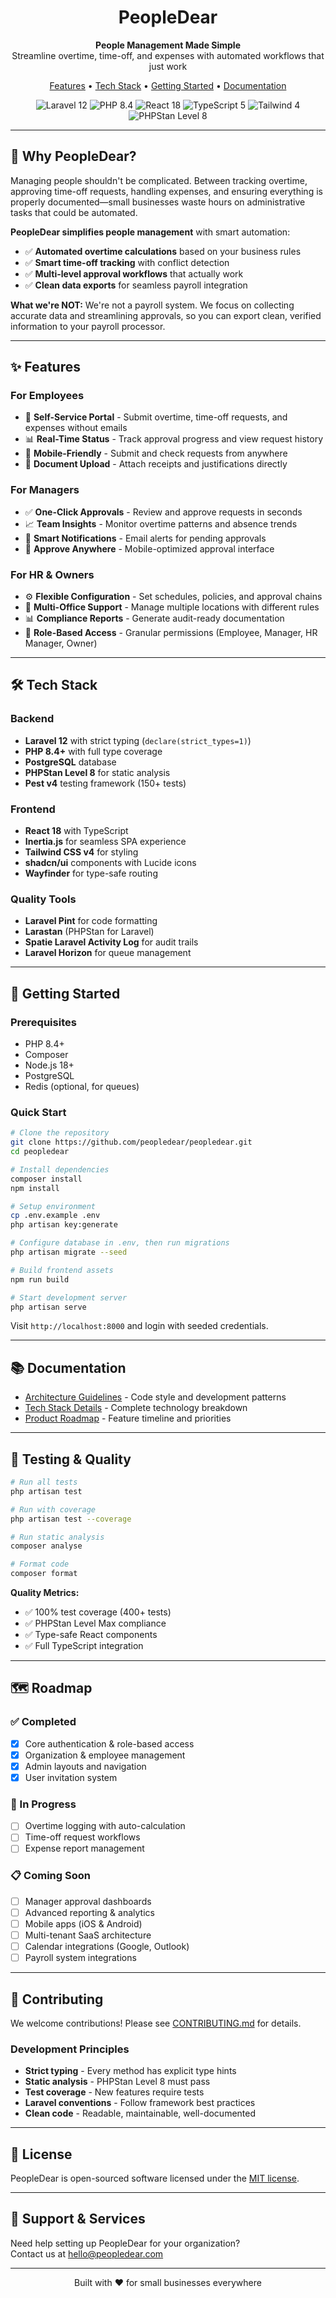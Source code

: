 <h1 align="center">PeopleDear</h1>

<p align="center">
  <strong>People Management Made Simple</strong><br>
  Streamline overtime, time-off, and expenses with automated workflows that just work












</p>

<p align="center">
  <a href="#features">Features</a> •
  <a href="#tech-stack">Tech Stack</a> •
  <a href="#getting-started">Getting Started</a> •
  <a href="#documentation">Documentation</a>
</p>

<p align="center">
  <img src="https://img.shields.io/badge/Laravel-12-FF2D20?style=flat&logo=laravel" alt="Laravel 12">
  <img src="https://img.shields.io/badge/PHP-8.4-777BB4?style=flat&logo=php" alt="PHP 8.4">
  <img src="https://img.shields.io/badge/React-18-61DAFB?style=flat&logo=react" alt="React 18">
  <img src="https://img.shields.io/badge/TypeScript-5-3178C6?style=flat&logo=typescript" alt="TypeScript 5">
  <img src="https://img.shields.io/badge/Tailwind-4-38B2AC?style=flat&logo=tailwind-css" alt="Tailwind 4">
  <img src="https://img.shields.io/badge/PHPStan-Level%208-8A2BE2?style=flat" alt="PHPStan Level 8">
</p>

---

## 🎯 Why PeopleDear?

Managing people shouldn't be complicated. Between tracking overtime, approving time-off requests, handling expenses, and ensuring everything is properly documented—small businesses waste hours on administrative tasks that could be automated.

**PeopleDear simplifies people management** with smart automation:
- ✅ **Automated overtime calculations** based on your business rules
- ✅ **Smart time-off tracking** with conflict detection
- ✅ **Multi-level approval workflows** that actually work
- ✅ **Clean data exports** for seamless payroll integration

**What we're NOT:** We're not a payroll system. We focus on collecting accurate data and streamlining approvals, so you can export clean, verified information to your payroll processor.

---

## ✨ Features

### For Employees
- 📝 **Self-Service Portal** - Submit overtime, time-off requests, and expenses without emails
- 📊 **Real-Time Status** - Track approval progress and view request history
- 📱 **Mobile-Friendly** - Submit and check requests from anywhere
- 📎 **Document Upload** - Attach receipts and justifications directly

### For Managers
- ✅ **One-Click Approvals** - Review and approve requests in seconds
- 📈 **Team Insights** - Monitor overtime patterns and absence trends
- 🔔 **Smart Notifications** - Email alerts for pending approvals
- 📱 **Approve Anywhere** - Mobile-optimized approval interface

### For HR & Owners
- ⚙️ **Flexible Configuration** - Set schedules, policies, and approval chains
- 🏢 **Multi-Office Support** - Manage multiple locations with different rules
- 📊 **Compliance Reports** - Generate audit-ready documentation
- 👥 **Role-Based Access** - Granular permissions (Employee, Manager, HR Manager, Owner)

---

## 🛠 Tech Stack

### Backend
- **Laravel 12** with strict typing (`declare(strict_types=1)`)
- **PHP 8.4+** with full type coverage
- **PostgreSQL** database
- **PHPStan Level 8** for static analysis
- **Pest v4** testing framework (150+ tests)

### Frontend
- **React 18** with TypeScript
- **Inertia.js** for seamless SPA experience
- **Tailwind CSS v4** for styling
- **shadcn/ui** components with Lucide icons
- **Wayfinder** for type-safe routing

### Quality Tools
- **Laravel Pint** for code formatting
- **Larastan** (PHPStan for Laravel)
- **Spatie Laravel Activity Log** for audit trails
- **Laravel Horizon** for queue management

---

## 🚀 Getting Started

### Prerequisites
- PHP 8.4+
- Composer
- Node.js 18+
- PostgreSQL
- Redis (optional, for queues)

### Quick Start
```bash
# Clone the repository
git clone https://github.com/peopledear/peopledear.git
cd peopledear

# Install dependencies
composer install
npm install

# Setup environment
cp .env.example .env
php artisan key:generate

# Configure database in .env, then run migrations
php artisan migrate --seed

# Build frontend assets
npm run build

# Start development server
php artisan serve
```

Visit `http://localhost:8000` and login with seeded credentials.

---

## 📚 Documentation

- [Architecture Guidelines](CLAUDE.md) - Code style and development patterns
- [Tech Stack Details](docs/tech-stack.md) - Complete technology breakdown
- [Product Roadmap](docs/roadmap.md) - Feature timeline and priorities

---

## 🧪 Testing & Quality
```bash
# Run all tests
php artisan test

# Run with coverage
php artisan test --coverage

# Run static analysis
composer analyse

# Format code
composer format
```

**Quality Metrics:**
- ✅ 100% test coverage (400+ tests)
- ✅ PHPStan Level Max compliance
- ✅ Type-safe React components
- ✅ Full TypeScript integration

---

## 🗺 Roadmap

### ✅ Completed
- [x] Core authentication & role-based access
- [x] Organization & employee management
- [x] Admin layouts and navigation
- [x] User invitation system

### 🚧 In Progress
- [ ] Overtime logging with auto-calculation
- [ ] Time-off request workflows
- [ ] Expense report management

### 📋 Coming Soon
- [ ] Manager approval dashboards
- [ ] Advanced reporting & analytics
- [ ] Mobile apps (iOS & Android)
- [ ] Multi-tenant SaaS architecture
- [ ] Calendar integrations (Google, Outlook)
- [ ] Payroll system integrations

---

## 🤝 Contributing

We welcome contributions! Please see [CONTRIBUTING.md](CONTRIBUTING.md) for details.

### Development Principles
- **Strict typing** - Every method has explicit type hints
- **Static analysis** - PHPStan Level 8 must pass
- **Test coverage** - New features require tests
- **Laravel conventions** - Follow framework best practices
- **Clean code** - Readable, maintainable, well-documented

---

## 📄 License

PeopleDear is open-sourced software licensed under the [MIT license](LICENSE.md).

---

## 💼 Support & Services

Need help setting up PeopleDear for your organization?  
Contact us at [hello@peopledear.com](mailto:hello@peopledear.com)

---

<p align="center">Built with ❤️ for small businesses everywhere</p>
